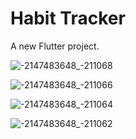 # Habit Tracker

A new Flutter project.


![-2147483648_-211068](https://github.com/ianshaloom/habit_tracker/assets/82651930/c371fb80-d6bf-4264-9fe2-a87f5d1f579c)

![-2147483648_-211066](https://github.com/ianshaloom/habit_tracker/assets/82651930/2fe62cba-99cf-4a12-8322-e46d7da1bf86)

![-2147483648_-211064](https://github.com/ianshaloom/habit_tracker/assets/82651930/c8ad3e9b-1d8e-48f1-8120-a4a877cc87fb)

![-2147483648_-211062](https://github.com/ianshaloom/habit_tracker/assets/82651930/b8611b2b-d6e5-4524-8c1d-2ac48ef7f4e2)
